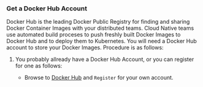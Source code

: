 ### Get a Docker Hub Account

Docker Hub is the leading Docker Public Registry for finding and sharing Docker Container Images with your distributed teams. Cloud Native teams use automated build proceses to push freshly built Docker Images to Docker Hub and to deploy them to Kubernetes. You will need a Docker Hub account to store your Docker Images. Procedure is as follows:

1. You probably allready have a Docker Hub Account, or you can register for one as follows:

    * Browse to [Docker Hub]({{site.data.urls.docker_hub}}) and `Register` for your own account.